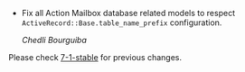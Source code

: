 *   Fix all Action Mailbox database related models to respect
    `ActiveRecord::Base.table_name_prefix` configuration.

    *Chedli Bourguiba*

Please check [7-1-stable](https://github.com/rails/rails/blob/7-1-stable/actionmailbox/CHANGELOG.md) for previous changes.
